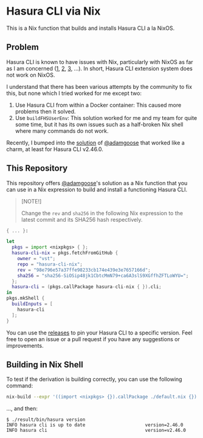 # Hasura CLI via Nix

This is a Nix function that builds and installs Hasura CLI a la NixOS.

## Problem

Hasura CLI is known to have issues with Nix, particularly with NixOS as far as I am concerned ([1], [2], [3], ...). In
short, Hasura CLI extension system does not work on NixOS.

I understand that there has been various attempts by the community to fix this, but none which I tried worked for me except two:

1. Use Hasura CLI from within a Docker container: This caused more problems then it solved.
2. Use `buildFHSUserEnv`: This solution worked for me and my team for quite some time, but it has its own issues such
   as a half-broken Nix shell where many commands do not work.

Recently, I bumped into the [solution] of [@adamgoose] that worked like a charm, at least for Hasura CLI v2.46.0.

## This Repository

This repository offers [@adamgoose]'s solution as a Nix function that you can use in a Nix expression to build and install
a functioning Hasura CLI.

> [NOTE!]
>
> Change the `rev` and `sha256` in the following Nix expression to the latest
> commit and its SHA256 hash respectively.

```nix
{ ... }:

let
  pkgs = import <nixpkgs> { };
  hasura-cli-nix = pkgs.fetchFromGitHub {
    owner = "vst";
    repo = "hasura-cli-nix";
    rev = "98e796e57a37ffe98233cb174e439e3e7657166d";
    sha256 = "sha256-SiOSip48jk1CbtcMmN79+ca6A3slS9XGffhZFTLoWYU=";
  };
  hasura-cli = (pkgs.callPackage hasura-cli-nix { }).cli;
in
pkgs.mkShell {
  buildInputs = [
    hasura-cli
  ];
}
```

You can use the [releases] to pin your Hasura CLI to a specific version. Feel free to open an issue or a pull request if you have any suggestions or improvements.

## Building in Nix Shell

To test if the derivation is building correctly, you can use the following command:

```sh
nix-build --expr '((import <nixpkgs> {}).callPackage ./default.nix {}).cli'
```

..., and then:

```console
$ ./result/bin/hasura version
INFO hasura cli is up to date                      version=2.46.0
INFO hasura cli                                    version=v2.46.0
```

<!-- REFERENCES -->

[1]: https://github.com/NixOS/nixpkgs/issues/113756
[2]: https://github.com/hasura/graphql-engine/issues/6579
[3]: https://github.com/hasura/graphql-engine/issues/8441
[@adamgoose]: https://github.com/adamgoose
[solution]: https://github.com/hasura/graphql-engine/issues/8441#issuecomment-2055727178
[releases]: https://github.com/vst/hasura-cli-nix/releases
